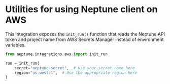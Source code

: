 # Utilities for using Neptune client on AWS

This integration exposes the `init_run()` function that reads the Neptune API token and project name from
AWS Secrets Manager instead of environment variables.

```python
from neptune.integrations.aws import init_run

run = init_run(
    secret="neptune-secret",  # Use your secret name here
    region="us-west-1",  # Use the appropriate region here
)
```
